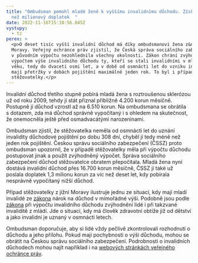 ```yaml
---
title: "Ombudsman pomohl mladé ženě k vyššímu invalidnímu důchodu. Získala i víc
  než milionový doplatek  "
date: 2022-11-16T15:10:56.845Z
vystupy:
  - tz
perex: >
  <p>O deset tisíc vyšší invalidní důchod má díky ombudsmanovi žena z&nbsp;jižní
  Moravy. Veřejný ochránce práv zjistil, že Česká správa sociálního zabezpečení
  v původním výpočtu nezohlednila všechny okolnosti. Zákon chrání zvýhodněným
  výpočtem výše invalidního důchodu ty, kteří se stali invalidními v mladém
  věku, tedy do dvaceti osmi let, a v době od osmnácti let do vzniku invalidity
  mají přetržky v dobách pojištění maximálně jeden rok. To byl i případ
  stěžovatelky.</p>
---
```

<p>Invalidní důchod třetího stupně pobírá mladá žena s&nbsp;roztroušenou sklerózou už od roku 2009, tehdy jí stát přiznal přibližně 4.200 korun měsíčně. Postupně jí důchod vzrostl až na 6.510 korun. Na ombudsmana se obrátila s&nbsp;dotazem, zda má důchod správně vypočítaný i s&nbsp;ohledem na skutečnost, že onemocněla ještě před osmadvacátými narozeninami.</p>

<p>Ombudsman zjistil, že stěžovatelka neměla od osmnácti let do uznání invalidity důchodové pojištění po dobu 308 dní, chyběl jí tedy méně než jeden rok pojištění. Českou správu sociálního zabezpečení (ČSSZ) proto ombudsman upozornil, že v&nbsp;případě stěžovatelky měla při výpočtu důchodu postupovat jinak a použít zvýhodněný výpočet. Správa sociálního zabezpečení důchod stěžovatelce obratem přepočítala. Mladá žena nyní dostává invalidní důchod přes 16.700 korun měsíčně, ČSSZ jí také už poslala doplatek 1,3 milionu korun za víc než deset let, kdy pobírala nesprávně vypočítaný nižší důchod.</p>

<p>Případ stěžovatelky z&nbsp;jižní Moravy ilustruje jednu ze situací, kdy mají mladí invalidé ze <a href="https://www.zakonyprolidi.cz/cs/1995-155#p42">zákona</a> nárok na důchod v&nbsp;mimořádné výši. Podobně jsou podle <a href="https://www.zakonyprolidi.cz/cs/1995-155#p42">zákona</a> při výpočtu invalidního důchodu zvýhodnění lidé i při takzvané invaliditě z&nbsp;mládí. Jde o situaci, kdy má člověk zdravotní obtíže již od dětství a jako invalidní je uznaný v osmnácti letech.</p>

<p>Ombudsman doporučuje, aby si lidé vždy pečlivě zkontrolovali rozhodnutí o důchodu a jeho přílohu. Pokud mají pochybnosti o výši důchodu, mohou se obrátit na Českou správu sociálního zabezpečení. Podrobnosti o invalidních důchodech mohou najít například i na <a href="https://www.ochrance.cz/letaky/potrebuji-invalidni-duchod/potrebuji-invalidni-duchod.pdf">webových stránkách veřejného ochránce práv</a>.</p>
